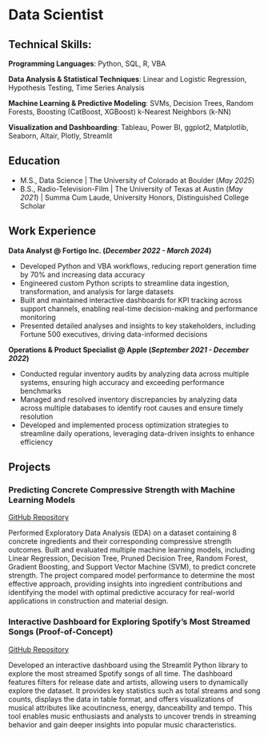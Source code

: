 # Data Scientist

## Technical Skills: 
**Programming Languages**: Python, SQL, R, VBA

**Data Analysis & Statistical Techniques**: Linear and Logistic Regression, Hypothesis Testing, Time Series Analysis 

**Machine Learning & Predictive Modeling**: SVMs, Decision Trees, Random Forests, Boosting (CatBoost, XGBoost) k-Nearest Neighbors (k-NN)

**Visualization and Dashboarding**: Tableau, Power BI, ggplot2, Matplotlib, Seaborn, Altair, Plotly, Streamlit

## Education				       		
- M.S., Data Science	| The University of Colorado at Boulder (_May 2025_)	 			        		
- B.S., Radio-Television-Film | The University of Texas at Austin (_May 2021_) | Summa Cum Laude, University Honors, Distinguished College Scholar
  

## Work Experience
**Data Analyst @ Fortigo Inc. (_December 2022 - March 2024_)**
- Developed Python and VBA workflows, reducing report generation time by 70% and increasing data accuracy
- Engineered custom Python scripts to streamline data ingestion, transformation, and analysis for large datasets
- Built and maintained interactive dashboards for KPI tracking across support channels, enabling real-time decision-making and performance monitoring
- Presented detailed analyses and insights to key stakeholders, including Fortune 500 executives, driving data-informed decisions

**Operations & Product Specialist @ Apple (_September 2021 - December 2022_)**
- Conducted regular inventory audits by analyzing data across multiple systems, ensuring high accuracy and exceeding performance benchmarks
- Managed and resolved inventory discrepancies by analyzing data across multiple databases to identify root causes and ensure timely resolution
- Developed and implemented process optimization strategies to streamline daily operations, leveraging data-driven insights to enhance efficiency

## Projects
### Predicting Concrete Compressive Strength with Machine Learning Models
[GitHub Repository](https://github.com/jacob1713/Spotify_Dashboard)

Performed Exploratory Data Analysis (EDA) on a dataset containing 8 concrete ingredients and their corresponding compressive strength outcomes. Built and evaluated multiple machine learning models, including Linear Regression, Decision Tree, Pruned Decision Tree, Random Forest, Gradient Boosting, and Support Vector Machine (SVM), to predict concrete strength. The project compared model performance to determine the most effective approach, providing insights into ingredient contributions and identifying the model with optimal predictive accuracy for real-world applications in construction and material design.


### Interactive Dashboard for Exploring Spotify’s Most Streamed Songs (Proof-of-Concept)
[GitHub Repository](https://github.com/jacob1713/Predicting_Compressive_Strength_of_Concrete)

Developed an interactive dashboard using the Streamlit Python library to explore the most streamed Spotify songs of all time. The dashboard features filters for release date and artists, allowing users to dynamically explore the dataset. It provides key statistics such as total streams and song counts, displays the data in table format, and offers visualizations of musical attributes like acoutincness, energy, danceability and tempo. This tool enables music enthusiasts and analysts to uncover trends in streaming behavior and gain deeper insights into popular music characteristics.


